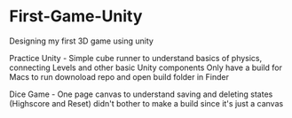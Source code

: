 # First-Game-Unity
Designing my first 3D game using unity 

Practice Unity - Simple cube runner to understand basics of physics, connecting Levels and other basic Unity components
                 Only have a build for Macs to run downoload repo and open build folder in Finder
                 
Dice Game - One page canvas to understand saving and deleting states (Highscore and Reset) didn't bother to make a build since
            it's just a canvas

